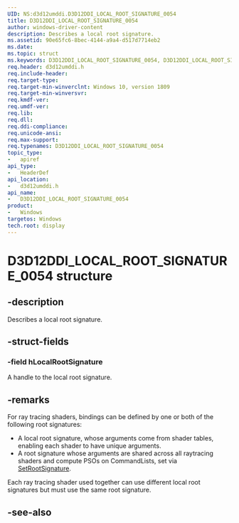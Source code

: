 ```yaml
---
UID: NS:d3d12umddi.D3D12DDI_LOCAL_ROOT_SIGNATURE_0054
title: D3D12DDI_LOCAL_ROOT_SIGNATURE_0054
author: windows-driver-content
description: Describes a local root signature.
ms.assetid: 90e65fc6-8bec-4144-a9a4-d517d7714eb2
ms.date: 
ms.topic: struct
ms.keywords: D3D12DDI_LOCAL_ROOT_SIGNATURE_0054, D3D12DDI_LOCAL_ROOT_SIGNATURE_0054, 
req.header: d3d12umddi.h
req.include-header:
req.target-type:
req.target-min-winverclnt: Windows 10, version 1809
req.target-min-winversvr:
req.kmdf-ver:
req.umdf-ver:
req.lib:
req.dll:
req.ddi-compliance:
req.unicode-ansi:
req.max-support:
req.typenames: D3D12DDI_LOCAL_ROOT_SIGNATURE_0054
topic_type: 
-	apiref
api_type: 
-	HeaderDef
api_location: 
-	d3d12umddi.h
api_name: 
-	D3D12DDI_LOCAL_ROOT_SIGNATURE_0054
product:
-	Windows
targetos: Windows
tech.root: display
---
```


# D3D12DDI_LOCAL_ROOT_SIGNATURE_0054 structure

## -description

Describes a local root signature.

## -struct-fields

### -field hLocalRootSignature

A handle to the local root signature.

## -remarks

For ray tracing shaders, bindings can be defined by one or both of the following root signatures: 

* A local root signature, whose arguments come from shader tables, enabling each shader to have unique arguments.
* A root signature whose arguments are shared across all raytracing shaders and compute PSOs on CommandLists, set via [SetRootSignature](nc-d3d12umddi-pfnd3d12ddi_set_root_signature.md).  

Each ray tracing shader used together can use different local root signatures but must use the same root signature.

## -see-also
